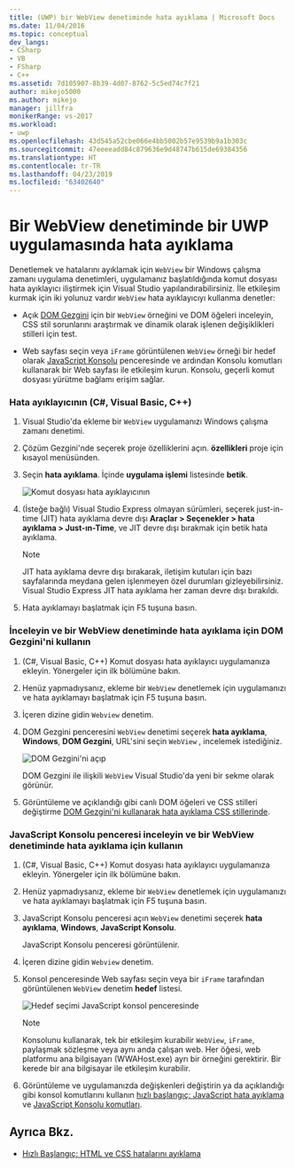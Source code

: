 ```yaml
---
title: (UWP) bir WebView denetiminde hata ayıklama | Microsoft Docs
ms.date: 11/04/2016
ms.topic: conceptual
dev_langs:
- CSharp
- VB
- FSharp
- C++
ms.assetid: 7d105907-8b39-4d07-8762-5c5ed74c7f21
author: mikejo5000
ms.author: mikejo
manager: jillfra
monikerRange: vs-2017
ms.workload:
- uwp
ms.openlocfilehash: 43d545a52cbe066e4bb5002b57e9539b9a1b303c
ms.sourcegitcommit: 47eeeeadd84c879636e9d48747b615de69384356
ms.translationtype: HT
ms.contentlocale: tr-TR
ms.lasthandoff: 04/23/2019
ms.locfileid: "63402640"
---
```

# <a name="debug-a-webview-control-in-a-uwp-app"></a>Bir WebView denetiminde bir UWP uygulamasında hata ayıklama

 Denetlemek ve hatalarını ayıklamak için `WebView` bir Windows çalışma zamanı uygulama denetimleri, uygulamanız başlatıldığında komut dosyası hata ayıklayıcı iliştirmek için Visual Studio yapılandırabilirsiniz. İle etkileşim kurmak için iki yolunuz vardır `WebView` hata ayıklayıcıyı kullanma denetler:

- Açık [DOM Gezgini](../debugger/quickstart-debug-html-and-css.md) için bir `WebView` örneğini ve DOM öğeleri inceleyin, CSS stil sorunlarını araştırmak ve dinamik olarak işlenen değişiklikleri stilleri için test.

- Web sayfası seçin veya `iFrame` görüntülenen `WebView` örneği bir hedef olarak [JavaScript Konsolu](../debugger/javascript-console-commands.md) penceresinde ve ardından Konsolu komutları kullanarak bir Web sayfası ile etkileşim kurun. Konsolu, geçerli komut dosyası yürütme bağlamı erişim sağlar.

### <a name="attach-the-debugger-c-visual-basic-c"></a>Hata ayıklayıcının (C#, Visual Basic, C++)

1. Visual Studio'da ekleme bir `WebView` uygulamanızı Windows çalışma zamanı denetimi.

2. Çözüm Gezgini'nde seçerek proje özelliklerini açın. **özellikleri** proje için kısayol menüsünden.

3. Seçin **hata ayıklama**. İçinde **uygulama işlemi** listesinde **betik**.

     ![Komut dosyası hata ayıklayıcının](../debugger/media/js_dom_webview_script_debugger.png "JS_DOM_WebView_Script_Debugger")

4. (İsteğe bağlı) Visual Studio Express olmayan sürümleri, seçerek just-in-time (JIT) hata ayıklama devre dışı **Araçlar > Seçenekler > hata ayıklama > Just-ın-Time**, ve JIT devre dışı bırakmak için betik hata ayıklama.

    > [!NOTE]
    > JIT hata ayıklama devre dışı bırakarak, iletişim kutuları için bazı sayfalarında meydana gelen işlenmeyen özel durumları gizleyebilirsiniz. Visual Studio Express JIT hata ayıklama her zaman devre dışı bırakıldı.

5. Hata ayıklamayı başlatmak için F5 tuşuna basın.

### <a name="use-the-dom-explorer-to-inspect-and-debug-a-webview-control"></a>İnceleyin ve bir WebView denetiminde hata ayıklama için DOM Gezgini'ni kullanın

1. (C#, Visual Basic, C++) Komut dosyası hata ayıklayıcı uygulamanıza ekleyin. Yönergeler için ilk bölümüne bakın.

2. Henüz yapmadıysanız, ekleme bir `WebView` denetlemek için uygulamanızı ve hata ayıklamayı başlatmak için F5 tuşuna basın.

3. İçeren dizine gidin `Webview` denetim.

4. DOM Gezgini penceresini `WebView` denetimi seçerek **hata ayıklama**, **Windows**, **DOM Gezgini**, URL'sini seçin `WebView` , incelemek istediğiniz.

     ![DOM Gezgini'ni açıp](../debugger/media/js_dom_webview.png "JS_DOM_WebView")

     DOM Gezgini ile ilişkili `WebView` Visual Studio'da yeni bir sekme olarak görünür.

5. Görüntüleme ve açıklandığı gibi canlı DOM öğeleri ve CSS stilleri değiştirme [DOM Gezgini'ni kullanarak hata ayıklama CSS stillerinde](/visualstudio/debugger/quickstart-debug-html-and-css).

### <a name="use-the-javascript-console-window-to-inspect-and-debug-a-webview-control"></a>JavaScript Konsolu penceresi inceleyin ve bir WebView denetiminde hata ayıklama için kullanın

1. (C#, Visual Basic, C++) Komut dosyası hata ayıklayıcı uygulamanıza ekleyin. Yönergeler için ilk bölümüne bakın.

2. Henüz yapmadıysanız, ekleme bir `WebView` denetlemek için uygulamanızı ve hata ayıklamayı başlatmak için F5 tuşuna basın.

3. JavaScript Konsolu penceresi açın `WebView` denetimi seçerek **hata ayıklama**, **Windows**, **JavaScript Konsolu**.

     JavaScript Konsolu penceresi görüntülenir.

4. İçeren dizine gidin `Webview` denetim.

5. Konsol penceresinde Web sayfası seçin veya bir `iFrame` tarafından görüntülenen `WebView` denetim **hedef** listesi.

     ![Hedef seçimi JavaScript konsol penceresinde](../debugger/media/js_console_target.png "JS_Console_Target")

    > [!NOTE]
    > Konsolunu kullanarak, tek bir etkileşim kurabilir `WebView`, `iFrame`, paylaşmak sözleşme veya aynı anda çalışan web. Her öğesi, web platformu ana bilgisayarı (WWAHost.exe) ayrı bir örneğini gerektirir. Bir kerede bir ana bilgisayar ile etkileşim kurabilir.

6. Görüntüleme ve uygulamanızda değişkenleri değiştirin ya da açıklandığı gibi konsol komutlarını kullanın [hızlı başlangıç: JavaScript hata ayıklama](../debugger/quickstart-debug-javascript-using-the-console.md) ve [JavaScript Konsolu komutları](../debugger/javascript-console-commands.md).

## <a name="see-also"></a>Ayrıca Bkz.

- [Hızlı Başlangıç: HTML ve CSS hatalarını ayıklama](../debugger/quickstart-debug-html-and-css.md)